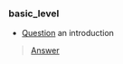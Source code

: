 ### basic_level
- [Question](https://www.geeksforgeeks.org/window-sliding-technique/) an introduction
> [Answer](#)
